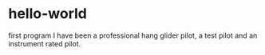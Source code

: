 # hello-world
first program
I have been a professional hang glider pilot, a test pilot and an instrument rated pilot.

